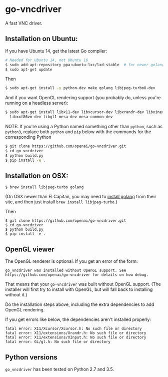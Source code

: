 # go-vncdriver

A fast VNC driver.

## Installation on Ubuntu:

If you have Ubuntu 14, get the latest Go compiler:
```sh
# Needed for Ubuntu 14, not Ubuntu 16
$ sudo add-apt-repository ppa:ubuntu-lxc/lxd-stable  # for newer golang
$ sudo apt-get update
```
Then
```sh
$ sudo apt-get install -y python-dev make golang libjpeg-turbo8-dev
```
And if you want OpenGL rendering support (you probably do, unless you're running on a headless server):
```sh
$ sudo apt-get install libx11-dev libxcursor-dev libxrandr-dev libxinerama-dev libxi-dev \
  libxxf86vm-dev libgl1-mesa-dev mesa-common-dev
```
NOTE: If you're using a Python named something other than `python`, such as `python3`, replace both `python` and `pip` below with the commands for the corresponding Python
```sh
$ git clone https://github.com/openai/go-vncdriver.git
$ cd go-vncdriver
$ python build.py
$ pip install -e .
```

## Installation on OSX:

```
$ brew install libjpeg-turbo golang
```

(On OSX newer than El Capitan, you may need to
[install golang](https://golang.org/doc/install) from their site, and
then just install `brew install libjpeg-turbo`.)

Then
```
$ git clone https://github.com/openai/go-vncdriver.git
$ cd go-vncdriver
$ python build.py
$ pip install -e .
```

## OpenGL viewer

The OpenGL renderer is optional. If you get an error of the form:

```
go_vncdriver was installed without OpenGL support. See https://github.com/openai/go-vncdriver for details on how debug.
```

That means that your `go-vncdriver` was built without OpenGL
support. (The installer will first try to install with OpenGL, but
will fall back to installing without it.)

Do the installation steps above, including the extra dependencies to add OpenGL rendering.

If you get errors like below, the dependencies aren't installed properly:
```
fatal error: X11/Xcursor/Xcursor.h: No such file or directory
fatal error: X11/extensions/Xrandr.h: No such file or directory
fatal error: X11/extensions/XInput.h: No such file or directory
fatal error: GL/gl.h: No such file or directory
```

## Python versions

`go_vncdriver` has been tested on Python 2.7 and 3.5.
